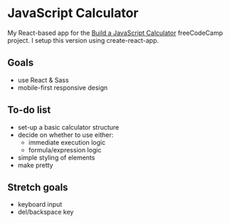 # JavaScript Calculator

My React-based app for the [Build a JavaScript Calculator](https://www.freecodecamp.org/learn/front-end-libraries/front-end-libraries-projects/build-a-javascript-calculator) freeCodeCamp project. I setup this version using create-react-app.

## Goals

- use React & Sass
- mobile-first responsive design

## To-do list

- set-up a basic calculator structure
- decide on whether to use either:
  - immediate execution logic
  - formula/expression logic
- simple styling of elements
- make pretty

## Stretch goals

- keyboard input
- del/backspace key
